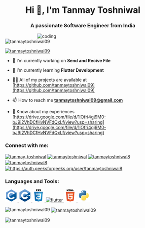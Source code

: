 <h1 align="center">Hi 👋, I'm Tanmay Toshniwal</h1>
<h3 align="center">A passionate Software Engineer from India</h3>
<img align="right"alt="coding"width="400"src"https://camo.githubusercontent.com/cae12fddd9d6982901d82580bdf321d81fb299141098ca1c2d4891870827bf17/68747470733a2f2f6d69726f2e6d656469756d2e636f6d2f6d61782f313336302f302a37513379765349765f7430696f4a2d5a2e676966"> 
<p align="left"> <img src="https://komarev.com/ghpvc/?username=tanmaytoshniwal09&label=Profile%20views&color=0e75b6&style=flat" alt="tanmaytoshniwal09" /> </p>

<p align="left"> <a href="https://github.com/ryo-ma/github-profile-trophy"><img src="https://github-profile-trophy.vercel.app/?username=tanmaytoshniwal09" alt="tanmaytoshniwal09" /></a> </p>

- 🔭 I’m currently working on **Send and Recive File**

- 🌱 I’m currently learning **Flutter Development**

- 👨‍💻 All of my projects are available at [https://github.com/tanmaytoshniwal09](https://github.com/tanmaytoshniwal09)

- 📫 How to reach me **tanmaytoshniwal09@gmail.com**

- 📄 Know about my experiences [https://drive.google.com/file/d/1lOfri4gj9M0-bJ9i2VhDCfHvNVFdQxLf/view?usp=sharing](https://drive.google.com/file/d/1lOfri4gj9M0-bJ9i2VhDCfHvNVFdQxLf/view?usp=sharing)

<h3 align="left">Connect with me:</h3>
<p align="left">
<a href="https://linkedin.com/in/tanmay-toshniwal" target="blank"><img align="center" src="https://raw.githubusercontent.com/rahuldkjain/github-profile-readme-generator/master/src/images/icons/Social/linked-in-alt.svg" alt="tanmay-toshniwal" height="30" width="40" /></a>
<a href="https://instagram.com/tanmaytoshniwal" target="blank"><img align="center" src="https://raw.githubusercontent.com/rahuldkjain/github-profile-readme-generator/master/src/images/icons/Social/instagram.svg" alt="tanmaytoshniwal" height="30" width="40" /></a>
<a href="https://www.hackerrank.com/tanmaytoshniwal8" target="blank"><img align="center" src="https://raw.githubusercontent.com/rahuldkjain/github-profile-readme-generator/master/src/images/icons/Social/hackerrank.svg" alt="tanmaytoshniwal8" height="30" width="40" /></a>
<a href="https://www.leetcode.com/tanmaytoshniwal8" target="blank"><img align="center" src="https://raw.githubusercontent.com/rahuldkjain/github-profile-readme-generator/master/src/images/icons/Social/leet-code.svg" alt="tanmaytoshniwal8" height="30" width="40" /></a>
<a href="https://auth.geeksforgeeks.org/user/https://auth.geeksforgeeks.org/user/tanmaytoshniwal8" target="blank"><img align="center" src="https://raw.githubusercontent.com/rahuldkjain/github-profile-readme-generator/master/src/images/icons/Social/geeks-for-geeks.svg" alt="https://auth.geeksforgeeks.org/user/tanmaytoshniwal8" height="30" width="40" /></a>
</p>

<h3 align="left">Languages and Tools:</h3>

<p align="left"> <a href="https://www.cprogramming.com/" target="_blank" rel="noreferrer"> <img src="https://raw.githubusercontent.com/devicons/devicon/master/icons/c/c-original.svg" alt="c" width="40" height="40"/> </a> <a href="https://www.w3schools.com/cpp/" target="_blank" rel="noreferrer"> <img src="https://raw.githubusercontent.com/devicons/devicon/master/icons/cplusplus/cplusplus-original.svg" alt="cplusplus" width="40" height="40"/> </a> <a href="https://www.w3schools.com/css/" target="_blank" rel="noreferrer"> <img src="https://raw.githubusercontent.com/devicons/devicon/master/icons/css3/css3-original-wordmark.svg" alt="css3" width="40" height="40"/> </a> <a href="https://flutter.dev" target="_blank" rel="noreferrer"> <img src="https://www.vectorlogo.zone/logos/flutterio/flutterio-icon.svg" alt="flutter" width="40" height="40"/> </a> <a href="https://www.w3.org/html/" target="_blank" rel="noreferrer"> <img src="https://raw.githubusercontent.com/devicons/devicon/master/icons/html5/html5-original-wordmark.svg" alt="html5" width="40" height="40"/> </a> <a href="https://www.python.org" target="_blank" rel="noreferrer"> <img src="https://raw.githubusercontent.com/devicons/devicon/master/icons/python/python-original.svg" alt="python" width="40" height="40"/> </a> </p>

<p><img align="left" src="https://github-readme-stats.vercel.app/api/top-langs?username=tanmaytoshniwal09&show_icons=true&locale=en&layout=compact" alt="tanmaytoshniwal09" /></p>

<p>&nbsp;<img align="center" src="https://github-readme-stats.vercel.app/api?username=tanmaytoshniwal09&show_icons=true&locale=en" alt="tanmaytoshniwal09" /></p>

<p><img align="center" src="https://github-readme-streak-stats.herokuapp.com/?user=tanmaytoshniwal09&" alt="tanmaytoshniwal09" /></p>
